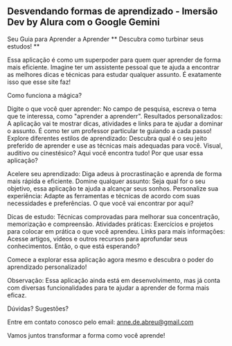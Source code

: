 ## Desvendando formas de aprendizado - Imersão Dev by Alura com o Google Gemini ##

Seu Guia para Aprender a Aprender
** Descubra como turbinar seus estudos! **

Essa aplicação é como um superpoder para quem quer aprender de forma mais eficiente.  Imagine ter um assistente pessoal que te ajuda a encontrar as melhores dicas e técnicas para estudar qualquer assunto. É exatamente isso que esse site faz!

Como funciona a mágica?

Digite o que você quer aprender: No campo de pesquisa, escreva o tema que te interessa, como "aprender a aprenderr".
Resultados personalizados: A aplicação vai te mostrar dicas, atividades e links para te ajudar a dominar o assunto. É como ter um professor particular te guiando a cada passo!
Explore diferentes estilos de aprendizado: Descubra qual é o seu jeito preferido de aprender e use as técnicas mais adequadas para você. Visual, auditivo ou cinestésico? Aqui você encontra tudo!
Por que usar essa aplicação?

Acelere seu aprendizado: Diga adeus à procrastinação e aprenda de forma mais rápida e eficiente.
Domine qualquer assunto: Seja qual for o seu objetivo, essa aplicação te ajuda a alcançar seus sonhos.
Personalize sua experiência: Adapte as ferramentas e técnicas de acordo com suas necessidades e preferências.
O que você vai encontrar por aqui?

Dicas de estudo: Técnicas comprovadas para melhorar sua concentração, memorização e compreensão.
Atividades práticas: Exercícios e projetos para colocar em prática o que você aprendeu.
Links para mais informações: Acesse artigos, vídeos e outros recursos para aprofundar seus conhecimentos.
Então, o que está esperando?

Comece a explorar essa aplicação agora mesmo e descubra o poder do aprendizado personalizado!

Observação: Essa aplicação ainda está em desenvolvimento, mas já conta com diversas funcionalidades para te ajudar a aprender de forma mais eficaz.

Dúvidas? Sugestões?

Entre em contato conosco pelo email: anne.de.abreu@gmail.com

Vamos juntos transformar a forma como você aprende!
